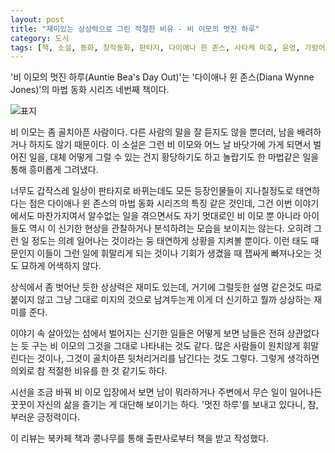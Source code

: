 ```yaml
---
layout: post
title: "재미있는 상상력으로 그린 적절한 비유 - 비 이모의 멋진 하루"
category: 도서
tags: [책, 소설, 동화, 창작동화, 판타지, 다이애나 윈 존스, 사타케 미호, 윤영, 가람어린이, 북카페 책과 콩나무, 서평]
---
```


'비 이모의 멋진 하루(Auntie Bea's Day Out)'는
'다이애나 윈 존스(Diana Wynne Jones)'의
마법 동화 시리즈 네번째 책이다.

![표지](https://images2.imgbox.com/f3/7c/qmjCBBc7_o.jpg)

비 이모는 좀 골치아픈 사람이다.
다른 사람의 말을 잘 듣지도 않을 뿐더러,
남을 배려하거나 하지도 않기 때문이다.
이 소설은 그런 비 이모와 어느 날 바닷가에 가게 되면서 벌어진 일을,
대체 어떻게 그럴 수 있는 건지 황당하기도 하고 놀랍기도 한 마법같은 일을 통해 흥미롭게 그려냈다.

너무도 갑작스레 일상이 판타지로 바뀌는데도
모든 등장인물들이 지나칠정도로 태연하다는 점은
다이애나 윈 존스의 마법 동화 시리즈의 특징 같은 것인데,
그건 이번 이야기에서도 마찬가지여서
알수없는 일을 겪으면서도 자기 멋대로인 비 이모 뿐 아니라 아이들도 역시
이 신기한 현상을 관찰하거나 분석하려는 모습을 보이지는 않는다.
오히려 그런 일 정도는 의례 일어나는 것이라는 둥 태연하게 상황을 지켜볼 뿐이다.
이런 태도 때문인지 이들이 그런 일에 휘말리게 되는 것이나
기회가 생겼을 때 잽싸게 빠져나오는 것도 묘하게 어색하지 않다.

상식에서 좀 벗어난 듯한 상상력은 재미도 있는데,
거기에 그럴듯한 설명 같은것도 따로 붙이지 않고
그냥 그대로 미지의 것으로 남겨두는게
이게 더 신기하고 뭘까 상상하는 재미를 준다.

이야기 속 살아있는 섬에서 벌어지는 신기한 일들은
어떻게 보면 남들은 전혀 상관없다는 듯 구는 비 이모의 그것을 그대로 나타내는 것도 같다.
많은 사람들이 원치않게 휘말린다는 것이나,
그것이 골치아픈 뒷처리거리를 남긴다는 것도 그렇다.
그렇게 생각하면 의외로 참 적절한 비유를 한 것 같기도 하다.

시선을 조금 바꿔 비 이모 입장에서 보면
남이 뭐라하거나 주변에서 무슨 일이 일어나든
꿋꿋이 자신의 삶을 즐기는 게 대단해 보이기는 하다.
'멋진 하루'를 보내고 있다니, 참, 부러운 긍정력이다.



<div class="im im-info">
이 리뷰는 북카페 책과 콩나무를 통해 출판사로부터 책을 받고 작성했다.
</div>
